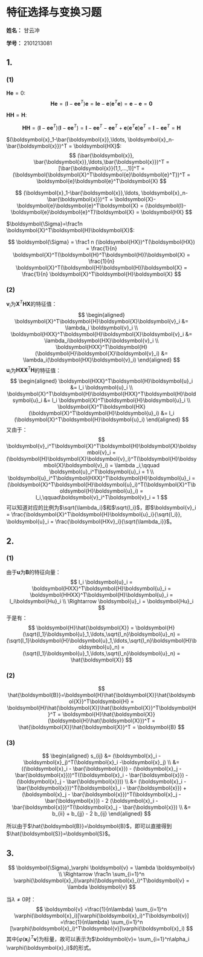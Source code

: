 # 特征选择与变换习题

**姓名：** 甘云冲

**学号：** 2101213081

## 1.

### (1)

$\boldsymbol{H}\boldsymbol{e} = 0$:
$$
\boldsymbol{He} =(\boldsymbol{I}-\boldsymbol{e}\boldsymbol{e}^T)\boldsymbol{e} = \boldsymbol{I}\boldsymbol{e}-\boldsymbol{e}(\boldsymbol{e}^T\boldsymbol{e}) = \boldsymbol{e} - \boldsymbol{e} = \boldsymbol{0}
$$

$\boldsymbol{HH}=\boldsymbol{H}$:


$$
\boldsymbol{HH} = (\boldsymbol{I}-\boldsymbol{e}\boldsymbol{e}^T)(\boldsymbol{I}-\boldsymbol{e}\boldsymbol{e}^T)= \boldsymbol{I} - \boldsymbol{e}\boldsymbol{e}^T-\boldsymbol{e}\boldsymbol{e}^T+\boldsymbol{e}(\boldsymbol{e}^T\boldsymbol{e})\boldsymbol{e}^T =\boldsymbol{I}-\boldsymbol{e}\boldsymbol{e}^T = \boldsymbol{H}
$$

$(\boldsymbol{x}_1-\bar{\boldsymbol{x}},\ldots,
\boldsymbol{x}_n-\bar{\boldsymbol{x}})^T = \boldsymbol{HX}$:
$$
(\bar{\boldsymbol{x}}, \bar{\boldsymbol{x}},\ldots,\bar{\boldsymbol{x}})^T = [\bar{\boldsymbol{x}}(1,1,...,1)]^T = (\boldsymbol{\boldsymbol{X}^T\boldsymbol{e}\boldsymbol{e}^T})^T = \boldsymbol{e}\boldsymbol{e}^T\boldsymbol{X}
$$

$$
(\boldsymbol{x}_1-\bar{\boldsymbol{x}},\ldots,
\boldsymbol{x}_n-\bar{\boldsymbol{x}})^T = \boldsymbol{X}-\boldsymbol{e}\boldsymbol{e}^T\boldsymbol{X} = (\boldsymbol{I}-\boldsymbol{e}\boldsymbol{e}^T)\boldsymbol{X} = \boldsymbol{HX}
$$

$\boldsymbol{\Sigma}=\frac1n \boldsymbol{X}^T\boldsymbol{H}\boldsymbol{X}$:

$$
\boldsymbol{\Sigma} = \frac1 n (\boldsymbol{HX})^T(\boldsymbol{HX}) = \frac{1}{n} \boldsymbol{X}^T(\boldsymbol{H}^T\boldsymbol{H})\boldsymbol{X} = \frac{1}{n} \boldsymbol{X}^T(\boldsymbol{H}\boldsymbol{H})\boldsymbol{X} = \frac{1}{n} \boldsymbol{X}^T\boldsymbol{H}\boldsymbol{X}
$$

### (2)

$\boldsymbol{v}_i$为$\boldsymbol{X}^T\boldsymbol{H}\boldsymbol{X}$的特征值：
$$
\begin{aligned}
\boldsymbol{X}^T\boldsymbol{H}\boldsymbol{X}\boldsymbol{v}_i &= \lambda_i \boldsymbol{v}_i
\\
\boldsymbol{HXX}^T\boldsymbol{H}\boldsymbol{X}\boldsymbol{v}_i &= \lambda_i\boldsymbol{HX}\boldsymbol{v}_i
\\
\boldsymbol{HXX}^T\boldsymbol{H}(\boldsymbol{H}\boldsymbol{X}\boldsymbol{v}_i) &= \lambda_i(\boldsymbol{HX}\boldsymbol{v}_i)
\end{aligned}
$$
$\boldsymbol{u}_i$为$\boldsymbol{HXX}^T\boldsymbol{H}$的特征值：
$$
\begin{aligned}
\boldsymbol{HXX}^T\boldsymbol{H}\boldsymbol{u}_i &= l_i \boldsymbol{u}_i
\\
\boldsymbol{X}^T\boldsymbol{H}\boldsymbol{HXX}^T\boldsymbol{H}\boldsymbol{u}_i &= l_i \boldsymbol{X}^T\boldsymbol{H}\boldsymbol{u}_i
\\
\boldsymbol{X}^T\boldsymbol{HX}(\boldsymbol{X}^T\boldsymbol{H}\boldsymbol{u}_i) &= l_i (\boldsymbol{X}^T\boldsymbol{H}\boldsymbol{u}_i)
\end{aligned}
$$
又由于：
$$
\boldsymbol{v}_i^T\boldsymbol{X}^T\boldsymbol{H}\boldsymbol{X}\boldsymbol{v}_i = (\boldsymbol{H}\boldsymbol{X}\boldsymbol{v}_i)^T(\boldsymbol{H}\boldsymbol{X}\boldsymbol{v}_i) = \lambda _i,\qquad \boldsymbol{u}_i^T\boldsymbol{u}_i = 1
\\
\boldsymbol{u}_i^T\boldsymbol{HXX}^T\boldsymbol{H}\boldsymbol{u}_i = (\boldsymbol{X}^T\boldsymbol{H}\boldsymbol{u}_i)^T(\boldsymbol{X}^T\boldsymbol{H}\boldsymbol{u}_i) = l_i,\qquad\boldsymbol{v}_i^T\boldsymbol{v}_i = 1
$$
可以知道对应的比例为$\sqrt{\lambda_i}$和$\sqrt{l_i}$，即$\boldsymbol{v}_i = \frac{\boldsymbol{X}^T\boldsymbol{H}\boldsymbol{u}_i}{\sqrt{l_i}}, \boldsymbol{u}_i = \frac{\boldsymbol{HXv}_i}{\sqrt{\lambda_i}}$。

## 2.

### (1)

由于$\boldsymbol{u}$为$\boldsymbol{B}$的特征向量：
$$
l_i \boldsymbol{u}_i = \boldsymbol{HXX}^T\boldsymbol{H}\boldsymbol{u}_i = \boldsymbol{HHXX}^T\boldsymbol{H}\boldsymbol{u}_i = l_i\boldsymbol{Hu}_i
\\
\Rightarrow \boldsymbol{u}_i = \boldsymbol{Hu}_i 
$$
于是有：
$$
\boldsymbol{H}\hat{\boldsymbol{X}} = \boldsymbol{H}(\sqrt{l_1}\boldsymbol{u}_1,\ldots,\sqrt{l_n}\boldsymbol{u}_n)
= (\sqrt{l_1}\boldsymbol{H}\boldsymbol{u}_1,\ldots,\sqrt{l_n}\boldsymbol{H}\boldsymbol{u}_n)
= (\sqrt{l_1}\boldsymbol{u}_1,\ldots,\sqrt{l_n}\boldsymbol{u}_n) = \hat{\boldsymbol{X}}
$$


### (2)

$$
\hat{\boldsymbol{B}}=\boldsymbol{H}\hat{\boldsymbol{X}}\hat{\boldsymbol{X}}^T\boldsymbol{H} = \boldsymbol{H}\hat{\boldsymbol{X}}\hat{\boldsymbol{X}}^T\boldsymbol{H}^T = \boldsymbol{H}\hat{\boldsymbol{X}}(\boldsymbol{H}\hat{\boldsymbol{X}})^T = \hat{\boldsymbol{X}}\hat{\boldsymbol{X}}^T = \boldsymbol{B}
$$

### (3)

$$
\begin{aligned}
s_{ij} &= (\boldsymbol{x}_i - \boldsymbol{x}_j)^T(\boldsymbol{x}_i -\boldsymbol{x}_j)
\\
&= ((\boldsymbol{x}_i - \bar{\boldsymbol{x}}) - (\boldsymbol{x}_j - \bar{\boldsymbol{x}}))^T((\boldsymbol{x}_i - \bar{\boldsymbol{x}}) - (\boldsymbol{x}_j - \bar{\boldsymbol{x}}))
\\
&= (\boldsymbol{x}_i - \bar{\boldsymbol{x}})^T(\boldsymbol{x}_i - \bar{\boldsymbol{x}}) + (\boldsymbol{x}_j - \bar{\boldsymbol{x}})^T(\boldsymbol{x}_j - \bar{\boldsymbol{x}}) - 2 (\boldsymbol{x}_i - \bar{\boldsymbol{x}})^T(\boldsymbol{x}_j - \bar{\boldsymbol{x}}) 
\\
&= b_{ii} + b_{jj} - 2 b_{ij}
\end{aligned}
$$

所以由于$\hat{\boldsymbol{B}}=\boldsymbol{B}$，即可以直接得到$\hat{\boldsymbol{S}}=\boldsymbol{S}$。

## 3.

$$
\boldsymbol{\Sigma}_\varphi  \boldsymbol{v} = \lambda \boldsymbol{v}
\\
\Rightarrow \frac1n \sum_{i=1}^n \varphi(\boldsymbol{x}_i)\varphi(\boldsymbol{x}_i)^T\boldsymbol{v} = \lambda \boldsymbol{v}
$$

当$\lambda \ne 0$时：
$$
\boldsymbol{v} =\frac{1}{n\lambda} \sum_{i=1}^n \varphi(\boldsymbol{x}_i)[\varphi(\boldsymbol{x}_i)^T\boldsymbol{v}] =\frac{1}{n\lambda} \sum_{i=1}^n [\varphi(\boldsymbol{x}_i)^T\boldsymbol{v}]\varphi(\boldsymbol{x}_i)
$$
其中$[\varphi(\boldsymbol{x}_i)^T\boldsymbol{v}]$为标量，故可以表示为$\boldsymbol{v}= \sum_{i=1}^n\alpha_i \varphi(\boldsymbol{x}_i)$的形式。


